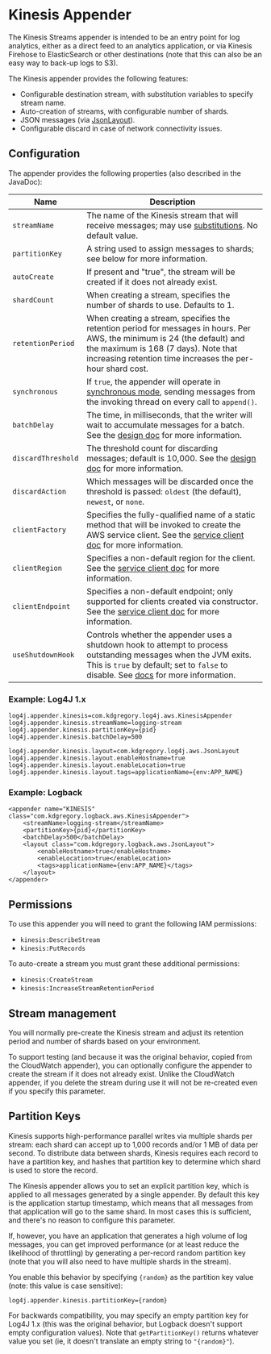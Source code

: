 # Kinesis Appender

The Kinesis Streams appender is intended to be an entry point for log analytics, either
as a direct feed to an analytics application, or via Kinesis Firehose to ElasticSearch
or other destinations (note that this can also be an easy way to back-up logs to S3).

The Kinesis appender provides the following features:

* Configurable destination stream, with substitution variables to specify stream name.
* Auto-creation of streams, with configurable number of shards.
* JSON messages (via [JsonLayout](jsonlayout.md)).
* Configurable discard in case of network connectivity issues.


## Configuration

The appender provides the following properties (also described in the JavaDoc):

Name                | Description
--------------------|----------------------------------------------------------------
`streamName`        | The name of the Kinesis stream that will receive messages; may use [substitutions](substitutions.md). No default value.
`partitionKey`      | A string used to assign messages to shards; see below for more information.
`autoCreate`        | If present and "true", the stream will be created if it does not already exist.
`shardCount`        | When creating a stream, specifies the number of shards to use. Defaults to 1.
`retentionPeriod`   | When creating a stream, specifies the retention period for messages in hours. Per AWS, the minimum is 24 (the default) and the maximum is 168 (7 days). Note that increasing retention time increases the per-hour shard cost.
`synchronous`       | If `true`, the appender will operate in [synchronous mode](design.md#synchronous-mode), sending messages from the invoking thread on every call to `append()`.
`batchDelay`        | The time, in milliseconds, that the writer will wait to accumulate messages for a batch. See the [design doc](design.md#message-batches) for more information.
`discardThreshold`  | The threshold count for discarding messages; default is 10,000. See the [design doc](design.md#message-discard) for more information.
`discardAction`     | Which messages will be discarded once the threshold is passed: `oldest` (the default), `newest`, or `none`.
`clientFactory`     | Specifies the fully-qualified name of a static method that will be invoked to create the AWS service client. See the [service client doc](service-client.md#client-creation) for more information.
`clientRegion`      | Specifies a non-default region for the client. See the [service client doc](service-client.md#endpoint-configuration) for more information.
`clientEndpoint`    | Specifies a non-default endpoint; only supported for clients created via constructor. See the [service client doc](service-client.md#endpoint-configuration) for more information.
`useShutdownHook`   | Controls whether the appender uses a shutdown hook to attempt to process outstanding messages when the JVM exits. This is `true` by default; set to `false` to disable. See [docs](design.md#shutdown-hooks) for more information.


### Example: Log4J 1.x

```
log4j.appender.kinesis=com.kdgregory.log4j.aws.KinesisAppender
log4j.appender.kinesis.streamName=logging-stream
log4j.appender.kinesis.partitionKey={pid}
log4j.appender.kinesis.batchDelay=500

log4j.appender.kinesis.layout=com.kdgregory.log4j.aws.JsonLayout
log4j.appender.kinesis.layout.enableHostname=true
log4j.appender.kinesis.layout.enableLocation=true
log4j.appender.kinesis.layout.tags=applicationName={env:APP_NAME}
```


### Example: Logback

```
<appender name="KINESIS" class="com.kdgregory.logback.aws.KinesisAppender">
    <streamName>logging-stream</streamName>
    <partitionKey>{pid}</partitionKey>
    <batchDelay>500</batchDelay>
    <layout class="com.kdgregory.logback.aws.JsonLayout">
        <enableHostname>true</enableHostname>
        <enableLocation>true</enableLocation>
        <tags>applicationName={env:APP_NAME}</tags>
    </layout>
</appender>
```


## Permissions

To use this appender you will need to grant the following IAM permissions:

* `kinesis:DescribeStream`
* `kinesis:PutRecords`

To auto-create a stream you must grant these additional permissions:

* `kinesis:CreateStream`
* `kinesis:IncreaseStreamRetentionPeriod`


## Stream management

You will normally pre-create the Kinesis stream and adjust its retention period and number of
shards based on your environment.

To support testing (and because it was the original behavior, copied from the CloudWatch appender),
you can optionally configure the appender to create the stream if it does not already exist. Unlike
the CloudWatch appender, if you delete the stream during use it will not be re-created even if you
specify this parameter.


## Partition Keys

Kinesis supports high-performance parallel writes via multiple shards per stream: each shard
can accept up to 1,000 records and/or 1 MB of data per second. To distribute data between
shards, Kinesis requires each record to have a partition key, and hashes that partition key
to determine which shard is used to store the record.

The Kinesis appender allows you to set an explicit partition key, which is applied to all
messages generated by a single appender. By default this key is the application startup
timestamp, which means that all messages from that application will go to the same shard.
In most cases this is sufficient, and there's no reason to configure this parameter.

If, however, you have an application that generates a high volume of log messages, you can
get improved performance (or at least reduce the likelihood of throttling) by generating a
per-record random partition key (note that you will also need to have multiple shards in
the stream). 

You enable this behavior by specifying `{random}` as the partition key value (note: this
value is case sensitive):

```
log4j.appender.kinesis.partitionKey={random}
```

For backwards compatibility, you may specify an empty partition key for Log4J 1.x (this was
the original behavior, but Logback doesn't support empty configuration values). Note that
`getPartitionKey()` returns whatever value you set (ie, it doesn't translate an empty string
to `"{random}"`).
